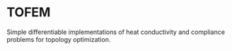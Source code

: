 # TOFEM

Simple differentiable implementations of heat conductivity and compliance problems for topology optimization.

